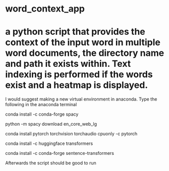 # word_context_app

# a python script that provides the context of the input word in multiple word documents, the directory name and path it exists within. Text indexing is performed if the words exist and a heatmap is displayed.



I would suggest making a new virtual environment in anaconda. Type the following in the anaconda terminal

conda install -c conda-forge spacy 

python -m spacy download en_core_web_lg

conda install pytorch torchvision torchaudio cpuonly -c pytorch

conda install -c huggingface transformers

conda install -c conda-forge sentence-transformers



Afterwards the script should be good to run
